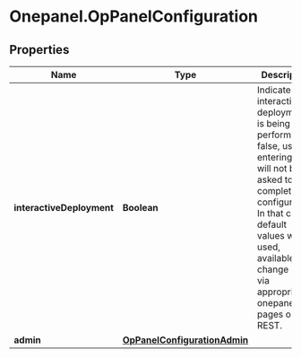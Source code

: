 # Onepanel.OpPanelConfiguration

## Properties
Name | Type | Description | Notes
------------ | ------------- | ------------- | -------------
**interactiveDeployment** | **Boolean** | Indicates that interactive deployment is being performed. If false, users entering GUI will not be asked to complete the configuration. In that case default values will be used, available for change later via appropriate onepanel GUI pages or REST.  | [optional] [default to true]
**admin** | [**OpPanelConfigurationAdmin**](OpPanelConfigurationAdmin.md) |  | [optional] 


